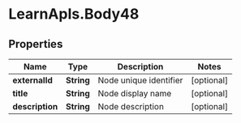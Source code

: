 # LearnApIs.Body48

## Properties
Name | Type | Description | Notes
------------ | ------------- | ------------- | -------------
**externalId** | **String** | Node unique identifier | [optional] 
**title** | **String** | Node display name | [optional] 
**description** | **String** | Node description | [optional] 
